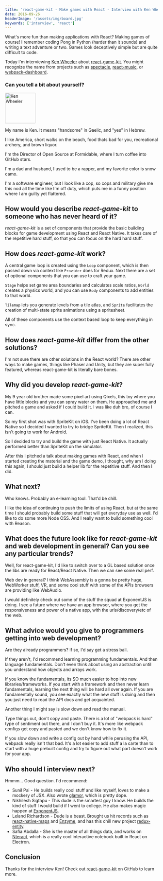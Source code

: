 ```yaml
---
title: 'react-game-kit - Make games with React - Interview with Ken Wheeler'
date: 2016-09-26
headerImage: '/assets/img/board.jpg'
keywords: ['interview', 'react']
---
```


What's more fun than making applications with React? Making games of course! I remember coding Pong in Python (harder than it sounds) and writing a text adventure or two. Games look deceptively simple but are quite difficult to code.

Today I'm interviewing [Ken Wheeler](https://twitter.com/ken_wheeler) about [react-game-kit](https://github.com/FormidableLabs/react-game-kit). You might recognize the name from projects such as [spectacle](https://github.com/FormidableLabs/spectacle), [react-music](https://github.com/FormidableLabs/react-music), or [webpack-dashboard](https://github.com/FormidableLabs/webpack-dashboard).

### Can you tell a bit about yourself?

<p>
<span class="author">
  <img src="https://www.gravatar.com/avatar/4751e2e9fe7b876958d38f86a718ca91?s=200" alt="Ken Wheeler" class="author" width="100" height="100" />
</span>

My name is Ken. It means "handsome" in Gaelic, and "yes" in Hebrew.
</p>

I like America, short walks on the beach, food thats bad for you, recreational archery, and brown liquor.

I'm the Director of Open Source at Formidable, where I turn coffee into GitHub stars.

I'm a dad and husband, I used to be a rapper, and my favorite color is snow camo.

I'm a software engineer, but I look like a cop, so cops and military give me this nod all the time like I'm off duty, which puts me in a funny position where I am guilty yet flattered.

## How would you describe *react-game-kit* to someone who has never heard of it?

*react-game-kit* is a set of components that provide the basic building blocks for game development using React and React Native. It takes care of the repetitive hard stuff, so that you can focus on the hard hard stuff.

## How does *react-game-kit* work?

A central game loop is created using the `Loop` component, which is then passed down via context like `Provider` does for Redux. Next there are a set of optional components that you can use to craft your game.

`Stage` helps set game area boundaries and calculates scale ratios, `World` creates a physics world, and you can use `Body` components to add entities to that world.

`Tilemap` lets you generate levels from a tile atlas, and `Sprite` facilitates the creation of multi-state sprite animations using a spritesheet.

All of these components use the context based loop to keep everything in sync.

## How does *react-game-kit* differ from the other solutions?

I'm not sure there are other solutions in the React world? There are other ways to make games, things like Phaser and Unity, but they are super fully featured, whereas react-game-kit is literally bare bones.

## Why did you develop *react-game-kit*?

My 9 year old brother made some pixel art using Qixels, this toy where you have little blocks and you can spray water on them. He approached me and pitched a game and asked if I could build it. I was like duh bro, of course I can.

So my first shot was with SpriteKit on iOS. I've been doing a lot of React Native so I decided I wanted to try to bridge SpriteKit. Then I realized, this isn't going to work for Android.

So I decided to try and build the game with just React Native. It actually performed better than SpriteKit on the simulator.

After this I pitched a talk about making games with React, and when I started creating the material and the game demo, I thought, why am I doing this again, I should just build a helper lib for the repetitive stuff. And then I did.

## What next?

Who knows. Probably an e-learning tool. That'd be chill.

I like the idea of continuing to push the limits of using React, but at the same time I should probably build some stuff that will get everyday use as well. I'd like to do some more Node OSS. And I really want to build something cool with Reason.

## What does the future look like for *react-game-kit* and web development in general? Can you see any particular trends?

Well, for react-game-kit, I'd like to switch over to a GL based solution once the libs are ready for React/React Native. Then we can see some real perf.

Web dev in general? I think WebAssembly is a gonna be pretty huge, WebWorker stuff, VR, and some cool stuff with some of the APIs browsers are providing like WebAudio.

I would definitely check out some of the stuff the squad at ExponentJS is doing. I see a future where we have an app browser, where you get the responsiveness and power of a native app, with the urls/discovery/etc of the web.

## What advice would you give to programmers getting into web development?

Are they already programmers? If so, I'd say get a stress ball.

If they aren't, I'd recommend learning programming fundamentals. And then language fundamentals. Don't even think about using an abstraction until you understand how objects and arrays work.

If you know the fundamentals, its SO much easier to hop into new libraries/frameworks. If you start with a framework and then never learn fundamentals, learning the next thing will be hard all over again. If you are fundamentally sound, you see exactly what the new stuff is doing and then you just need to read the API docs and get acquainted.

Another thing I might say is slow down and read the manual.

Type things out, don't copy and paste. There is a lot of "webpack is hard" type of sentiment out there, and I don't buy it. It's more like webpack configs get copy and pasted and we don't know how to fix it.

If you slow down and write a config out by hand while perusing the API, webpack really isn't that bad. It's a lot easier to add stuff a la carte than to start with a huge prebuilt config and try to figure out what part doesn't work for your app.

## Who should I interview next?

Hmmm... Good question. I'd recommend:

* Sunil Pai - He builds really cool stuff and like myself, loves to make a mockery of JSX. Also wrote [glamor](https://github.com/threepointone/glamor), which is pretty dope.
* Nikhilesh Sigtapu - This dude is the smartest guy I know. He builds the kind of stuff I would build if I went to college. He also makes magic happen at [ExponentJS](https://getexponent.com/).
* Leland Richardson - Dude is a beast. Brought us hit records such as [react-native-maps](https://github.com/airbnb/react-native-maps) and [Enzyme](https://github.com/airbnb/enzyme), and has this chill new project [redux-entity](https://github.com/lelandrichardson/redux-entity).
* Safia Abdalla - She is the master of all things data, and works on [Nteract](https://github.com/nteract/nteract), which is a really cool interactive notebook built in React on Electron.

## Conclusion

Thanks for the interview Ken! Check out [react-game-kit](https://github.com/FormidableLabs/react-game-kit) on GitHub to learn more.
